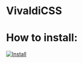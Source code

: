 # VivaldiCSS

# How to install:

[![Install](https://github.com/user-attachments/assets/35e390a5-8fb7-436a-ae1e-af18b3bd36b0)](https://youtu.be/HQh9hLHVdrQ)
